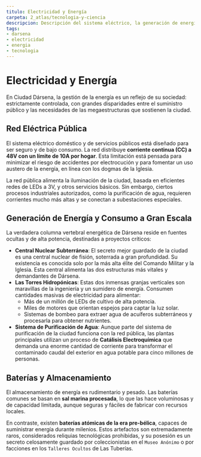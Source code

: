 ```yaml
---
titulo: Electricidad y Energía
carpeta: 2_atlas/tecnologia-y-ciencia
descripcion: Descripción del sistema eléctrico, la generación de energía y las baterías en Ciudad Dársena.
tags:
- darsena
- electricidad
- energia
- tecnologia
---
```


# Electricidad y Energía

En Ciudad Dársena, la gestión de la energía es un reflejo de su sociedad: estrictamente controlada, con grandes disparidades entre el suministro público y las necesidades de las megaestructuras que sostienen la ciudad.

## Red Eléctrica Pública

El sistema eléctrico doméstico y de servicios públicos está diseñado para ser seguro y de bajo consumo. La red distribuye **corriente continua (CC) a 48V con un límite de 10A por hogar**. Esta limitación está pensada para minimizar el riesgo de accidentes por electrocución y para fomentar un uso austero de la energía, en línea con los dogmas de la Iglesia.

La red pública alimenta la iluminación de la ciudad, basada en eficientes redes de LEDs a 3V, y otros servicios básicos. Sin embargo, ciertos procesos industriales autorizados, como la purificación de agua, requieren corrientes mucho más altas y se conectan a subestaciones especiales.

## Generación de Energía y Consumo a Gran Escala

La verdadera columna vertebral energética de Dársena reside en fuentes ocultas y de alta potencia, destinadas a proyectos críticos:

-   **Central Nuclear Subterránea**: El secreto mejor guardado de la ciudad es una central nuclear de fisión, soterrada a gran profundidad. Su existencia es conocida solo por la más alta élite del Comando Militar y la Iglesia. Esta central alimenta las dos estructuras más vitales y demandantes de Dársena.
-   **Las Torres Hidropónicas**: Estas dos inmensas granjas verticales son maravillas de la ingeniería y un sumidero de energía. Consumen cantidades masivas de electricidad para alimentar:
    -   Más de un millón de LEDs de cultivo de alta potencia.
    -   Miles de motores que orientan espejos para captar la luz solar.
    -   Sistemas de bombeo para extraer agua de acuíferos subterráneos y procesarla para obtener nutrientes.
-   **Sistema de Purificación de Agua**: Aunque parte del sistema de purificación de la ciudad funciona con la red pública, las plantas principales utilizan un proceso de **Catálisis Electroquímica** que demanda una enorme cantidad de corriente para transformar el contaminado caudal del exterior en agua potable para cinco millones de personas.

## Baterías y Almacenamiento

El almacenamiento de energía es rudimentario y pesado. Las baterías comunes se basan en **sal marina procesada**, lo que las hace voluminosas y de capacidad limitada, aunque seguras y fáciles de fabricar con recursos locales.

En contraste, existen **baterías atómicas de la era pre-bélica**, capaces de suministrar energía durante milenios. Estos artefactos son extremadamente raros, considerados reliquias tecnológicas prohibidas, y su posesión es un secreto celosamente guardado por coleccionistas en el `Museo Anónimo` o por facciones en los `Talleres Ocultos` de Las Tuberías. 
